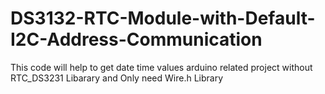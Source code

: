 # DS3132-RTC-Module-with-Default-I2C-Address-Communication
This code will help to get date time values arduino related project without RTC_DS3231 Libarary and Only need Wire.h Library
